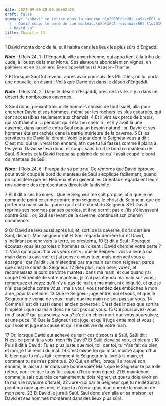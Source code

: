 ```yaml
---
date: 2024-09-06 20:00:36+02:00
draft: false
summary: "\nDavid se retire dans la caverne d\u2019Engaddi.\nSa\xFCl y entre seul\
  \ ; David coupe le bord de son manteau.\nSa\xFCl reconna\xEEt l\u2019innocence de\
  \ David.\n"
title: Chapitre 24
---
```





1 David monta donc de là, et il habita dans les lieux les plus sûrs d'Engaddi.

***Note*** :  I Rois 24, 1 : D’Engaddi, ville amorrhéenne, qui appartient à la tribu de Juda, à l’ouest de la mer Morte. Ses alentours abondaient en vignes, en palmiers et en baumiers. Elle s’appelait aussi Asason-Thamar.

2 Et lorsque Saül fut revenu, après avoir poursuivi les Philistins, on lui porta une nouvelle, en disant : Voilà que David est dans le désert d'Engaddi.

***Note*** :  I Rois 24, 2 : Dans le désert d’Engaddi, près de la ville. Il y a dans ce désert de nombreuses cavernes.

3 Saül donc, prenant trois mille hommes choisis de tout Israël, alla pour chercher David et ses hommes, même sur les rochers les plus escarpés, qui sont accessibles seulement aux chamois. 4 Et il vint aux parcs de brebis, qui s'offraient à lui pendant qu'il était en chemin ; et il y avait là une caverne, dans laquelle entra Saul pour un besoin naturel : or, David et ses hommes étaient cachés dans la partie intérieure de la caverne. 5 Et les serviteurs de David lui dirent : Voici le jour dont le Seigneur vous a dit : C'est moi qui te livrerai ton ennemi, afin que tu lui fasses comme il plaira à tes yeux. David se leva donc, et coupa sans bruit le bord du manteau de Saül. 6 Après cela David frappa sa poitrine de ce qu'il avait coupé le bord du manteau de Saül.

***Note*** :  I Rois 24, 6 : Frappa de sa poitrine. Ce remords que David éprouve pour avoir coupé le bord du manteau de Saül s’explique facilement, quand on considère que les Hébreux et en général les Orientaux regardaient leurs rois comme des représentants directs de la divinité.

7 Et il dit à ses hommes : Que le Seigneur me soit propice, afin que je ne commette point ce crime contre mon seigneur, le christ du Seigneur, que de porter ma main sur lui, parce qu'il est le christ du Seigneur. 8 Et David réprima ses hommes par ses paroles, et il ne permit pas qu'ils s'élevassent contre Saül : or, Saül se levant de la caverne, continuait son chemin commencé.


9 Or David se leva aussi après lui; et, sorti de la caverne, il cria derrière Saül, disant : Mon seigneur roi! Et Saül regarda derrière lui, et David, s'inclinant penché vers la terre, se prosterna, 10 Et dit à Saül : Pourquoi écoutez-vous les paroles d'hommes qui disent : David cherche votre perte ? 11 Voilà qu'aujourd'hui vos yeux ont vu que le Seigneur vous a livré à ma main dans la caverne; et j'ai pensé à vous tuer, mais mon oeil vous a épargné ; car j'ai dit : Je n'étendrai pas ma main sur mon seigneur, parce que c'est le christ du Seigneur. 12 Bien plus, mon père, voyez, et reconnaissez le bord de votre manteau dans ma main, et que quand j'ai coupé l'extrémité de votre manteau, je n'ai pas étendu ma main sur vous ; remarquez et voyez qu'il n'y a pas de mal en ma main, ni d'iniquité, et que je n'ai pas péché contre vous ; mais vous, vous tendez des embûches à mon âme, pour la détruire. 13 Que le Seigneur juge entre moi et vous, et que le Seigneur me venge de vous ; mais que ma main ne soit pas sur vous. 14
Comme il est dit aussi dans l'ancien proverbe : C'est des impies que sortira l'impiété : que ma main donc ne soit pas sur vous. 15 Qui poursuivez-vous, roi d'Israël? qui poursuivez-vous? c'est un chien mort que vous poursuivez, et une puce. 16 Que le Seigneur soit juge, et qu'il juge entre moi et vous ; qu'il voie et juge ma cause et qu'il me délivre de votre main.


17 Or, lorsque David eut achevé de tenir ces discours à Saül, Saül dit : N'est-ce point là ta voix, mon fils David? Et Saül éleva sa voix, et pleura ; 18 Puis il dit à David : Tu es plus juste que moi, toi; car toi, tu m'as fait du bien, et moi, je t'ai rendu du mal. 19 C'est même toi qui m'as montré aujourd'hui le bien que tu m'as fait : comment le Seigneur m'a livré à ta main, et comment tu ne m'as point tué. 20 Qui, en effet, lorsqu'il a trouvé son ennemi, le laisse aller dans une bonne voie? Mais que le Seigneur te paie de retour, pour ce que tu as fait aujourd'hui à mon égard. 21 Et maintenant comme je sais que très certainement tu dois régner, et que tu dois avoir en ta main le royaume d'Israël, 22 Jure-moi par le Seigneur que tu ne détruiras point ma race après moi, et que tu n'ôteras pas mon nom de la maison de mon père. 23 Et David le jura à Saül. Saul donc s'en alla en sa maison; et David et ses hommes montèrent dans des lieux plus sûrs.

